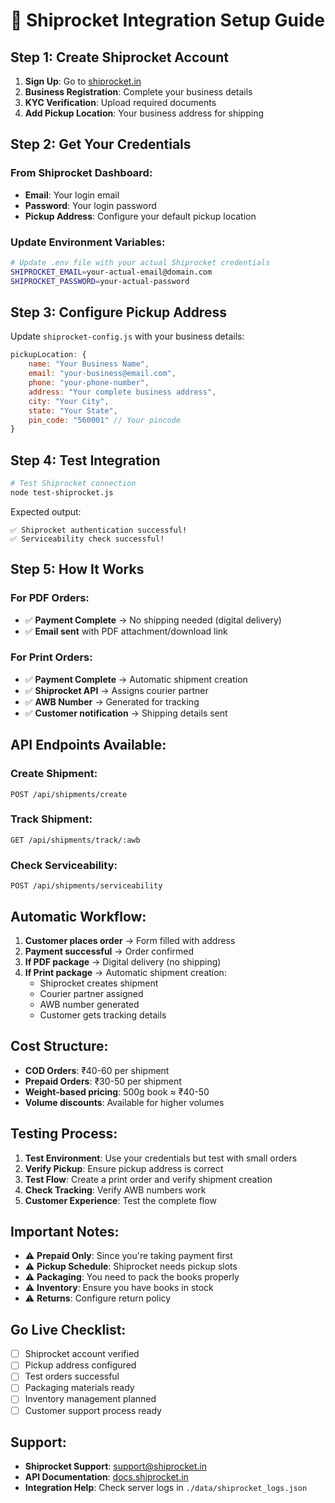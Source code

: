 # 🚢 Shiprocket Integration Setup Guide

## Step 1: Create Shiprocket Account

1. **Sign Up**: Go to [shiprocket.in](https://shiprocket.in/)
2. **Business Registration**: Complete your business details
3. **KYC Verification**: Upload required documents
4. **Add Pickup Location**: Your business address for shipping

## Step 2: Get Your Credentials

### From Shiprocket Dashboard:
- **Email**: Your login email
- **Password**: Your login password
- **Pickup Address**: Configure your default pickup location

### Update Environment Variables:

```bash
# Update .env file with your actual Shiprocket credentials
SHIPROCKET_EMAIL=your-actual-email@domain.com
SHIPROCKET_PASSWORD=your-actual-password
```

## Step 3: Configure Pickup Address

Update `shiprocket-config.js` with your business details:

```javascript
pickupLocation: {
    name: "Your Business Name",
    email: "your-business@email.com", 
    phone: "your-phone-number",
    address: "Your complete business address",
    city: "Your City",
    state: "Your State", 
    pin_code: "560001" // Your pincode
}
```

## Step 4: Test Integration

```bash
# Test Shiprocket connection
node test-shiprocket.js
```

Expected output:
```
✅ Shiprocket authentication successful!
✅ Serviceability check successful!
```

## Step 5: How It Works

### For PDF Orders:
- ✅ **Payment Complete** → No shipping needed (digital delivery)
- ✅ **Email sent** with PDF attachment/download link

### For Print Orders:
- ✅ **Payment Complete** → Automatic shipment creation
- ✅ **Shiprocket API** → Assigns courier partner
- ✅ **AWB Number** → Generated for tracking
- ✅ **Customer notification** → Shipping details sent

## API Endpoints Available:

### Create Shipment:
```
POST /api/shipments/create
```

### Track Shipment:
```
GET /api/shipments/track/:awb
```

### Check Serviceability:
```
POST /api/shipments/serviceability
```

## Automatic Workflow:

1. **Customer places order** → Form filled with address
2. **Payment successful** → Order confirmed
3. **If PDF package** → Digital delivery (no shipping)
4. **If Print package** → Automatic shipment creation:
   - Shiprocket creates shipment
   - Courier partner assigned
   - AWB number generated
   - Customer gets tracking details

## Cost Structure:

- **COD Orders**: ₹40-60 per shipment
- **Prepaid Orders**: ₹30-50 per shipment  
- **Weight-based pricing**: 500g book ≈ ₹40-50
- **Volume discounts**: Available for higher volumes

## Testing Process:

1. **Test Environment**: Use your credentials but test with small orders
2. **Verify Pickup**: Ensure pickup address is correct
3. **Test Flow**: Create a print order and verify shipment creation
4. **Check Tracking**: Verify AWB numbers work
5. **Customer Experience**: Test the complete flow

## Important Notes:

- ⚠️ **Prepaid Only**: Since you're taking payment first
- ⚠️ **Pickup Schedule**: Shiprocket needs pickup slots
- ⚠️ **Packaging**: You need to pack the books properly  
- ⚠️ **Inventory**: Ensure you have books in stock
- ⚠️ **Returns**: Configure return policy

## Go Live Checklist:

- [ ] Shiprocket account verified
- [ ] Pickup address configured
- [ ] Test orders successful
- [ ] Packaging materials ready
- [ ] Inventory management planned
- [ ] Customer support process ready

## Support:

- **Shiprocket Support**: support@shiprocket.in
- **API Documentation**: [docs.shiprocket.in](https://docs.shiprocket.in/)
- **Integration Help**: Check server logs in `./data/shiprocket_logs.json`